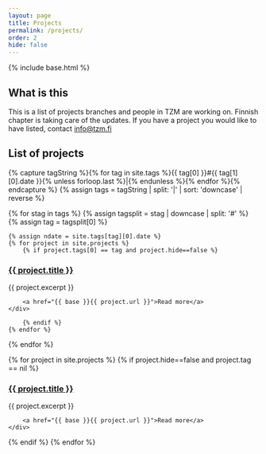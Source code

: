 ```yaml
---
layout: page
title: Projects
permalink: /projects/
order: 2
hide: false
---
```



{% include base.html %}

## What is this

This is a list of projects branches and people in TZM are working on. 
Finnish chapter is taking care of the updates. If you have a project you would like to have listed, contact [info@tzm.fi](mailto://info@tzm.fi) 

## List of projects

{% capture tagString %}{% for tag in site.tags %}{{ tag[0] }}#{{ tag[1][0].date }}{% unless forloop.last %}|{% endunless %}{% endfor %}{% endcapture %}
{% assign tags = tagString | split: '|' | sort: 'downcase' | reverse %}

{% for stag in tags %}
    {% assign tagsplit = stag | downcase | split: '#' %}
    {% assign tag = tagsplit[0] %}
    
    {% assign ndate = site.tags[tag][0].date %}  
    {% for project in site.projects %}
        {% if project.tags[0] == tag and project.hide==false %}

<div class="project_in_list">
    <div class="card item_card">
        <h3>
          <a href="{{ base }}{{ project.url }}">
            {{ project.title }}
          </a>
        </h3>       
        {{ project.excerpt }}
        
        <a href="{{ base }}{{ project.url }}">Read more</a>
    </div>
</div>

        {% endif %}        
    {% endfor %}
{% endfor %}

{% for project in site.projects %}
{% if project.hide==false and project.tag == nil %}

<div class="project_in_list">
    <div class="card item_card">
        <h3>
          <a href="{{ base }}{{ project.url }}">
            {{ project.title }}
          </a>
        </h3>       
        {{ project.excerpt }}
        
        <a href="{{ base }}{{ project.url }}">Read more</a>
    </div>
</div>

{% endif %}
{% endfor %}


